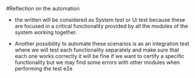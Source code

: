 #Reflection on the automation

- the written will be considered as System test or Ui test because these are focused in a critical functionality 
  provided by all the modules of the system working together.

- Another possibility to automate these scenarios is as an integration test where we will test each functionality 
 separately and make sure that each one works correctly it will be fine if we want to certify a specific functionality
 but we may find some errors with other modules when performing the test e2e 

